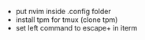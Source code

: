 - put nvim inside .config folder
- install tpm for tmux (clone tpm)
- set left command to escape+ in iterm
